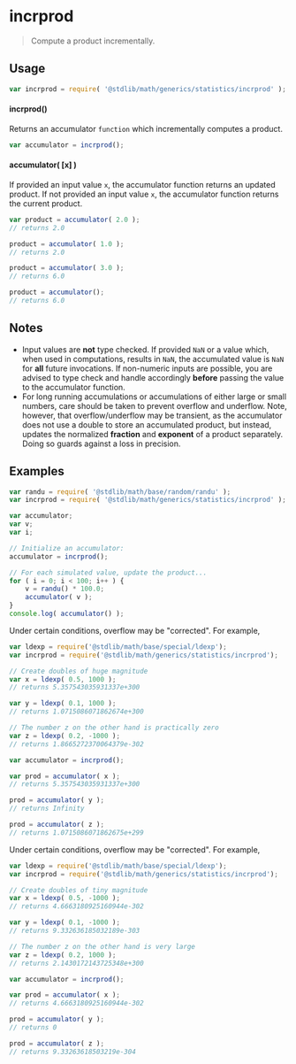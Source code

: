 # incrprod

> Compute a product incrementally.


<section class="usage">

## Usage

``` javascript
var incrprod = require( '@stdlib/math/generics/statistics/incrprod' );
```

#### incrprod()

Returns an accumulator `function` which incrementally computes a product.

``` javascript
var accumulator = incrprod();
```

#### accumulator( \[x\] )

If provided an input value `x`, the accumulator function returns an updated product. If not provided an input value `x`, the accumulator function returns the current product.

``` javascript
var product = accumulator( 2.0 );
// returns 2.0

product = accumulator( 1.0 );
// returns 2.0

product = accumulator( 3.0 );
// returns 6.0

product = accumulator();
// returns 6.0
```

</section>

<!-- /.usage -->


<section class="notes">

## Notes

* Input values are __not__ type checked. If provided `NaN` or a value which, when used in computations, results in `NaN`, the accumulated value is `NaN` for __all__ future invocations. If non-numeric inputs are possible, you are advised to type check and handle accordingly __before__ passing the value to the accumulator function.
* For long running accumulations or accumulations of either large or small numbers, care should be taken to prevent overflow and underflow. Note, however, that overflow/underflow may be transient, as the accumulator does not use a double to store an accumulated product, but instead, updates the normalized __fraction__ and __exponent__ of a product separately. Doing so guards against a loss in precision.


</section>

<!-- /.notes -->


<section class="examples">

## Examples

``` javascript
var randu = require( '@stdlib/math/base/random/randu' );
var incrprod = require( '@stdlib/math/generics/statistics/incrprod' );

var accumulator;
var v;
var i;

// Initialize an accumulator:
accumulator = incrprod();

// For each simulated value, update the product...
for ( i = 0; i < 100; i++ ) {
    v = randu() * 100.0;
    accumulator( v );
}
console.log( accumulator() );
```

Under certain conditions, overflow may be "corrected". For example,

``` javascript
var ldexp = require('@stdlib/math/base/special/ldexp');
var incrprod = require('@stdlib/math/generics/statistics/incrprod');

// Create doubles of huge magnitude
var x = ldexp( 0.5, 1000 );
// returns 5.357543035931337e+300

var y = ldexp( 0.1, 1000 );
// returns 1.0715086071862674e+300

// The number z on the other hand is practically zero
var z = ldexp( 0.2, -1000 );
// returns 1.8665272370064379e-302

var accumulator = incrprod();

var prod = accumulator( x );
// returns 5.357543035931337e+300

prod = accumulator( y );
// returns Infinity

prod = accumulator( z );
// returns 1.0715086071862675e+299
```

Under certain conditions, overflow may be "corrected". For example,

``` javascript
var ldexp = require('@stdlib/math/base/special/ldexp');
var incrprod = require('@stdlib/math/generics/statistics/incrprod');

// Create doubles of tiny magnitude
var x = ldexp( 0.5, -1000 );
// returns 4.6663180925160944e-302

var y = ldexp( 0.1, -1000 );
// returns 9.332636185032189e-303

// The number z on the other hand is very large
var z = ldexp( 0.2, 1000 );
// returns 2.1430172143725348e+300

var accumulator = incrprod();

var prod = accumulator( x );
// returns 4.6663180925160944e-302

prod = accumulator( y );
// returns 0

prod = accumulator( z );
// returns 9.33263618503219e-304
```

</section>

<!-- /.examples -->

<section class="links">

</section>

<!-- /.links -->
